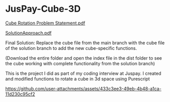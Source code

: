 # JusPay-Cube-3D


[Cube Rotation Problem Statement.pdf](https://github.com/user-attachments/files/19922959/Cube.Rotation.Problem.Statement_new.docx.2.pdf)

[SolutionApproach.pdf](https://github.com/user-attachments/files/19922964/Cube.Rotation.-.Harsha.pdf)

Final Solution: Replace the cube file from the main branch with the cube file of the solution branch to add the new cube-specific functions.

(Download the entire folder and open the index file in the dist folder to see the cube working with complete functionality from the solution branch)

This is the project I did as part of my coding interview at Juspay. I created and modified functions to rotate a cube in 3d space using Purescript 


https://github.com/user-attachments/assets/433c3ee3-49eb-4b48-a1ca-11d230c95cf2

